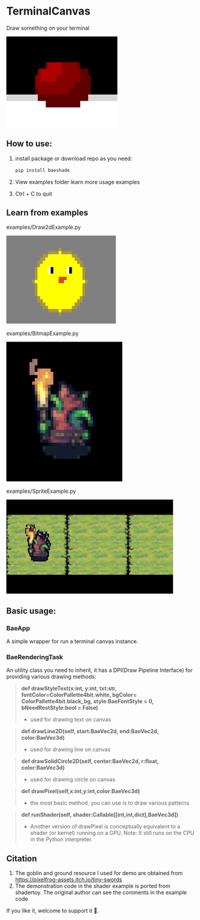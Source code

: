 # TerminalCanvas

Draw something on your terminal

![terminal demo](resource/intro.png)

## How to use:

1. install package or download repo as you need:

   ```python
   pip install baeshade
   ```
2. View examples folder learn more usage examples
3. Ctrl + C to quit

## Learn from examples

examples/Draw2dExample.py

![draw2dexample](resource/Draw2dExample.png)

examples/BitmapExample.py

![bitmapexample](resource/BitmapExample.png)

examples/SpriteExample.py

![spriteexample](resource/SpriteExample.gif)

## Basic usage:

### BaeApp

A simple wrapper for run a terminal canvas instance.

### BaeRenderingTask

An utility class you need to inherit, it has a DPI(Draw Pipeline Interface) for providing various drawing methods:

> **def drawStyleText(x:int, y:int, txt:str, fontColor=ColorPallette4bit.white, bgColor= ColorPallette4bit.black_bg, style:BaeFontStyle = 0, bNeedRestStyle:bool = False)**
>  
>  - used for drawing text on canvas

> **def drawLine2D(self, start:BaeVec2d, end:BaeVec2d, color:BaeVec3d)**
>  
>  - used for drawing line on canvas

> **def drawSolidCircle2D(self, center:BaeVec2d, r:float, color:BaeVec3d)**
>  
>  - used for drawing circle on canvas

> **def drawPixel(self,x:int,y:int,color:BaeVec3d)**
>  
>  - the most basic method, you can use is to draw various patterns

> **def runShader(self, shader:Callable[[int,int,dict],BaeVec3d])**
>  
>  - Another version of drawPixel is conceptually equivalent to a shader (or kernel) running on a GPU. Note: It still runs on the CPU in the Python interpreter.

## Citation

1. The goblin and ground resource I used for demo are obtained from https://pixelfrog-assets.itch.io/tiny-swords
2. The demonstration code in the shader example is ported from shadertoy. The original author can see the comments in the example code

If you like it, welcome to support it 💖.
